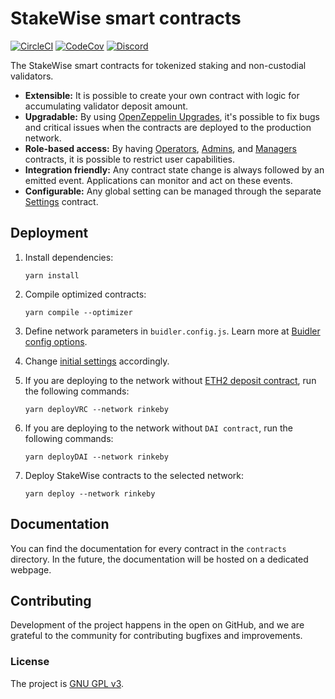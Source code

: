 # StakeWise smart contracts

[![CircleCI](https://circleci.com/gh/stakewise/contracts.svg?style=svg)](https://circleci.com/gh/stakewise/contracts)
[![CodeCov](https://codecov.io/gh/stakewise/contracts/branch/master/graph/badge.svg)](https://codecov.io/gh/stakewise/contracts)
[![Discord](https://user-images.githubusercontent.com/7288322/34471967-1df7808a-efbb-11e7-9088-ed0b04151291.png)](https://discord.gg/2BSdr2g)

The StakeWise smart contracts for tokenized staking and non-custodial validators.

- **Extensible:** It is possible to create your own contract with logic for accumulating validator deposit amount.
- **Upgradable:** By using [OpenZeppelin Upgrades](https://github.com/OpenZeppelin/openzeppelin-upgrades), it's possible to fix bugs and critical issues when the contracts are deployed to the production network.
- **Role-based access:** By having [Operators](./contracts/access/Operators.sol), [Admins](./contracts/access/Admins.sol), and [Managers](./contracts/access/Managers.sol) contracts, it is possible to restrict user capabilities.
- **Integration friendly:** Any contract state change is always followed by an emitted event. Applications can monitor and act on these events.
- **Configurable:** Any global setting can be managed through the separate [Settings](./contracts/Settings.sol) contract.

## Deployment

1. Install dependencies:

   ```shell script
   yarn install
   ```

2. Compile optimized contracts:

   ```shell script
   yarn compile --optimizer
   ```

3. Define network parameters in `buidler.config.js`. Learn more at [Buidler config options](https://hardhat.org/config/#available-config-options).

4. Change [initial settings](./deployments/settings.js) accordingly.

5. If you are deploying to the network without [ETH2 deposit contract](https://github.com/ethereum/eth2.0-specs/tree/dev/solidity_deposit_contract), run the following commands:

   ```shell script
   yarn deployVRC --network rinkeby
   ```

6. If you are deploying to the network without `DAI contract`, run the following commands:
   ```shell script
   yarn deployDAI --network rinkeby
   ```

7. Deploy StakeWise contracts to the selected network:

   ```shell script
   yarn deploy --network rinkeby
   ```

## Documentation

You can find the documentation for every contract in the `contracts` directory. In the future, the documentation will be hosted on a dedicated webpage.

## Contributing

Development of the project happens in the open on GitHub, and we are grateful to the community for contributing bugfixes and improvements.

### License

The project is [GNU GPL v3](./LICENSE.md).

